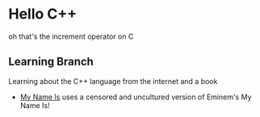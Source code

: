 # Hello C++

oh that's the increment operator on C

## Learning Branch

Learning about the C++ language from the internet and a book

- [My Name Is](./MyNameIs/) uses a censored and uncultured version of Eminem's My Name Is!

